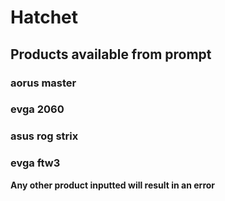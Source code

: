 # Hatchet
## Products available from prompt
### aorus master
### evga 2060
### asus rog strix
### evga ftw3
**Any other product inputted will result in an error**
